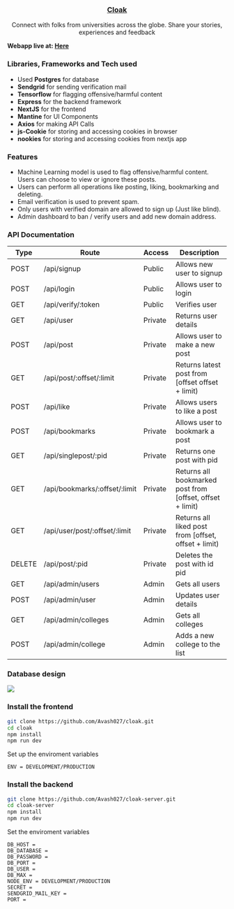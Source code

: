 ### <p align="center"><u> Cloak</u><p>

<p align="center"> Connect with folks from universities across the globe. Share your stories, experiences and feedback</p>

**Webapp live at: [Here](https://cloak-gilt.vercel.app/)**

### Libraries, Frameworks and Tech used

- Used **Postgres** for database
- **Sendgrid** for sending verification mail
- **Tensorflow** for flagging offensive/harmful content
- **Express** for the backend framework
- **NextJS** for the frontend
- **Mantine** for UI Components
- **Axios** for making API Calls
- **js-Cookie** for storing and accessing cookies in browser
- **nookies** for storing and accessing cookies from nextjs app

### Features

- Machine Learning model is used to flag offensive/harmful content. Users can choose to view or ignore these posts.
- Users can perform all operations like posting, liking, bookmarking and deleting.
- Email verification is used to prevent spam.
- Only users with verified domain are allowed to sign up (Just like blind).
- Admin dashboard to ban / verify users and add new domain address.

### API Documentation

| Type   | Route                         | Access  | Description                                               |
| ------ | ----------------------------- | ------- | --------------------------------------------------------- |
| POST   | /api/signup                   | Public  | Allows new user to signup                                 |
| POST   | /api/login                    | Public  | Allows user to login                                      |
| GET    | /api/verify/:token            | Public  | Verifies user                                             |
| GET    | /api/user                     | Private | Returns user details                                      |
| POST   | /api/post                     | Private | Allows user to make a new post                            |
| GET    | /api/post/:offset/:limit      | Private | Returns latest post from [offset offset + limit)          |
| POST   | /api/like                     | Private | Allows users to like a post                               |
| POST   | /api/bookmarks                | Private | Allows user to bookmark a post                            |
| GET    | /api/singlepost/:pid          | Private | Returns one post with pid                                 |
| GET    | /api/bookmarks/:offset/:limit | Private | Returns all bookmarked post from [offset, offset + limit) |
| GET    | /api/user/post/:offset/:limit | Private | Returns all liked post from [offset, offset + limit)      |
| DELETE | /api/post/:pid                | Private | Deletes the post with id pid                              |
| GET    | /api/admin/users              | Admin   | Gets all users                                            |
| POST   | /api/admin/user               | Admin   | Updates user details                                      |
| GET    | /api/admin/colleges           | Admin   | Gets all colleges                                         |
| POST   | /api/admin/college            | Admin   | Adds a new college to the list                            |

### Database design

<img src="https://cloak-gilt.vercel.app/db-design.png"></img>

### Install the frontend

```bash
git clone https://github.com/Avash027/cloak.git
cd cloak
npm install
npm run dev
```

Set up the enviroment variables

```
ENV = DEVELOPMENT/PRODUCTION
```

### Install the backend

```bash
git clone https://github.com/Avash027/cloak-server.git
cd cloak-server
npm install
npm run dev
```

Set the enviroment variables

```
DB_HOST =
DB_DATABASE =
DB_PASSWORD =
DB_PORT =
DB_USER =
DB_MAX =
NODE_ENV = DEVELOPMENT/PRODUCTION
SECRET =
SENDGRID_MAIL_KEY =
PORT =
```
